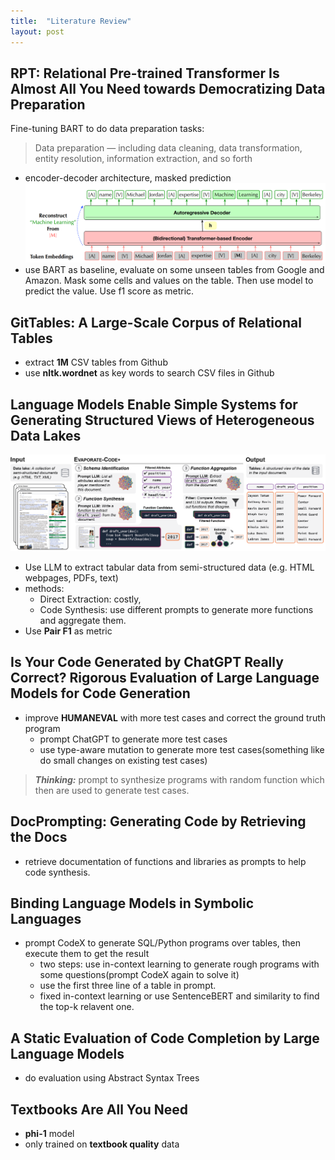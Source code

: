 ```yaml
---
title:  "Literature Review"
layout: post
---
```


## RPT: Relational Pre-trained Transformer Is Almost All You Need towards Democratizing Data Preparation

Fine-tuning BART to do data preparation tasks:
> Data preparation — including data cleaning, data transformation, entity resolution, information extraction, and so forth

- encoder-decoder architecture, masked prediction
![1](../assets/img/2023/2023-04-23-literature-review/RPT.png)
- use BART as baseline, evaluate on some unseen tables from Google and Amazon. Mask some cells and values on the table. Then use model to predict the value. Use f1 score as metric.


## GitTables: A Large-Scale Corpus of Relational Tables
- extract **1M** CSV tables from Github
- use **nltk.wordnet** as key words to search CSV files in Github


## Language Models Enable Simple Systems for Generating Structured Views of Heterogeneous Data Lakes
![architecture](https://github.com/HazyResearch/evaporate/blob/main/assets/banner.png?raw=true)
- Use LLM to extract tabular data from semi-structured data (e.g. HTML webpages, PDFs, text)
- methods:
    - Direct Extraction: costly, 
    - Code Synthesis: use different prompts to generate more functions and aggregate them.
- Use **Pair F1** as metric


## Is Your Code Generated by ChatGPT Really Correct? Rigorous Evaluation of Large Language Models for Code Generation
- improve **HUMANEVAL** with more test cases and correct the ground truth program
    - prompt ChatGPT to generate more test cases
    - use type-aware mutation to generate more test cases(something like do small changes on existing test cases)

> **_Thinking:_** prompt to synthesize programs with random function which then are used to generate test cases.  


## DocPrompting: Generating Code by Retrieving the Docs
- retrieve documentation of functions and libraries as prompts to help code synthesis.

## Binding Language Models in Symbolic Languages
- prompt CodeX to generate SQL/Python programs over tables, then execute them to get the result
    - two steps: use in-context learning to generate rough programs with some questions(prompt CodeX again to solve it)
    - use the first three line of a table in prompt. 
    - fixed in-context learning or use SentenceBERT and similarity to find the top-k relavent one.

## A Static Evaluation of Code Completion by Large Language Models
- do evaluation using Abstract Syntax Trees


## Textbooks Are All You Need
- **phi-1** model
- only trained on **textbook quality** data